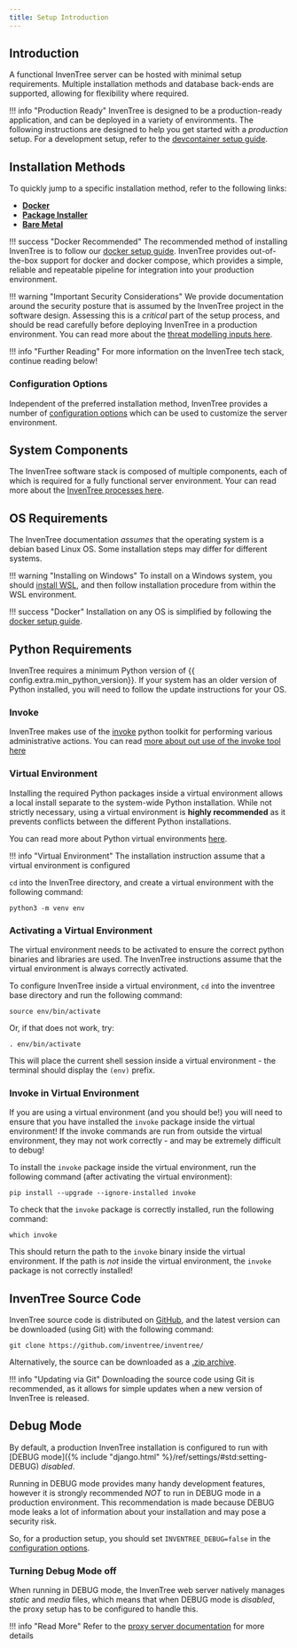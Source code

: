 ```yaml
---
title: Setup Introduction
---
```


## Introduction

A functional InvenTree server can be hosted with minimal setup requirements. Multiple installation methods and database back-ends are supported, allowing for flexibility where required.

!!! info "Production Ready"
	InvenTree is designed to be a production-ready application, and can be deployed in a variety of environments. The following instructions are designed to help you get started with a *production* setup. For a development setup, refer to the [devcontainer setup guide](../develop/devcontainer.md).

## Installation Methods

To quickly jump to a specific installation method, refer to the following links:

- [**Docker**](./docker.md)
- [**Package Installer**](./installer.md)
- [**Bare Metal**](./install.md)

!!! success "Docker Recommended"
    The recommended method of installing InvenTree is to follow our [docker setup guide](./docker.md). InvenTree provides out-of-the-box support for docker and docker compose, which provides a simple, reliable and repeatable pipeline for integration into your production environment.

!!! warning "Important Security Considerations"
    We provide documentation around the security posture that is assumed by the InvenTree project in the software design. Assessing this is a *critical* part of the setup process, and should be read carefully before deploying InvenTree in a production environment. You can read more about the [threat modelling inputs here](../project/threat_model.md).

!!! info "Further Reading"
    For more information on the InvenTree tech stack, continue reading below!

### Configuration Options

Independent of the preferred installation method, InvenTree provides a number of [configuration options](./config.md) which can be used to customize the server environment.

## System Components

The InvenTree software stack is composed of multiple components, each of which is required for a fully functional server environment. Your can read more about the [InvenTree processes here](./processes.md).

## OS Requirements

The InvenTree documentation *assumes* that the operating system is a debian based Linux OS. Some installation steps may differ for different systems.

!!! warning "Installing on Windows"
    To install on a Windows system, you should [install WSL](https://docs.microsoft.com/en-us/windows/wsl/install-win10#manual-installation-steps), and then follow installation procedure from within the WSL environment.

!!! success "Docker"
    Installation on any OS is simplified by following the [docker setup guide](./docker.md).

## Python Requirements

InvenTree requires a minimum Python version of {{ config.extra.min_python_version}}. If your system has an older version of Python installed, you will need to follow the update instructions for your OS.

### Invoke

InvenTree makes use of the [invoke](https://www.pyinvoke.org/) python toolkit for performing various administrative actions. You can read [more about out use of the invoke tool here](./invoke.md)

### Virtual Environment

Installing the required Python packages inside a virtual environment allows a local install separate to the system-wide Python installation. While not strictly necessary, using a virtual environment is **highly recommended** as it prevents conflicts between the different Python installations.

You can read more about Python virtual environments [here](https://docs.python.org/3/tutorial/venv.html).

!!! info "Virtual Environment"
    The installation instruction assume that a virtual environment is configured

`cd` into the InvenTree directory, and create a virtual environment with the following command:

```
python3 -m venv env
```

### Activating a Virtual Environment

The virtual environment needs to be activated to ensure the correct python binaries and libraries are used. The InvenTree instructions assume that the virtual environment is always correctly activated.

To configure InvenTree inside a virtual environment, ``cd`` into the inventree base directory and run the following command:

```
source env/bin/activate
```

Or, if that does not work, try:

```
. env/bin/activate
```

This will place the current shell session inside a virtual environment - the terminal should display the ``(env)`` prefix.

### Invoke in Virtual Environment

If you are using a virtual environment (and you should be!) you will need to ensure that you have installed the `invoke` package inside the virtual environment! If the invoke commands are run from outside the virtual environment, they may not work correctly - and may be extremely difficult to debug!

To install the `invoke` package inside the virtual environment, run the following command (after activating the virtual environment):

```
pip install --upgrade --ignore-installed invoke
```

To check that the `invoke` package is correctly installed, run the following command:

```
which invoke
```

This should return the path to the `invoke` binary inside the virtual environment. If the path is *not* inside the virtual environment, the `invoke` package is not correctly installed!

## InvenTree Source Code

InvenTree source code is distributed on [GitHub](https://github.com/inventree/inventree/), and the latest version can be downloaded (using Git) with the following command:

```
git clone https://github.com/inventree/inventree/
```

Alternatively, the source can be downloaded as a [.zip archive](https://github.com/inventree/InvenTree/archive/master.zip).

!!! info "Updating via Git"
    Downloading the source code using Git is recommended, as it allows for simple updates when a new version of InvenTree is released.


## Debug Mode

By default, a production InvenTree installation is configured to run with [DEBUG mode]({% include "django.html" %}/ref/settings/#std:setting-DEBUG) *disabled*.

Running in DEBUG mode provides many handy development features, however it is strongly recommended *NOT* to run in DEBUG mode in a production environment. This recommendation is made because DEBUG mode leaks a lot of information about your installation and may pose a security risk.

So, for a production setup, you should set `INVENTREE_DEBUG=false` in the [configuration options](./config.md).

### Turning Debug Mode off

When running in DEBUG mode, the InvenTree web server natively manages *static* and *media* files, which means that when DEBUG mode is *disabled*, the proxy setup has to be configured to handle this.

!!! info "Read More"
    Refer to the [proxy server documentation](./processes.md#proxy-server) for more details
